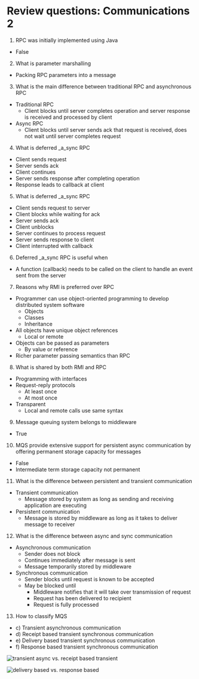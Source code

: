 # Review questions: Communications 2

1. RPC was initially implemented using Java
  - False
2. What is parameter marshalling
  - Packing RPC parameters into a message
3. What is the main difference between traditional RPC and asynchronous RPC
  - Traditional RPC
    - Client blocks until server completes operation and server response is received and processed by client
  - Async RPC
    - Client blocks until server sends ack that request is received, does not wait until server completes request
4. What is deferred _a_sync RPC
  - Client sends request
  - Server sends ack
  - Client continues
  - Server sends response after completing operation
  - Response leads to callback at client
5. What is deferred _a_sync RPC
  - Client sends request to server
  - Client blocks while waiting for ack
  - Server sends ack
  - Client unblocks
  - Server continues to process request
  - Server sends response to client
  - Client interrupted with callback
6. Deferred _a_sync RPC is useful when
  - A function (callback) needs to be called on the client to handle an event sent from the server
7. Reasons why RMI is preferred over RPC
  - Programmer can use object-oriented programming to develop distributed system software
    - Objects
    - Classes
    - Inheritance
  - All objects have unique object references
    - Local or remote
  - Objects can be passed as parameters
    - By value or reference
  - Richer parameter passing semantics than RPC
8. What is shared by both RMI and RPC
  - Programming with interfaces
  - Request-reply protocols
    - At least once
    - At most once
  - Transparent
    - Local and remote calls use same syntax
9. Message queuing system belongs to middleware
  - True
10. MQS provide extensive support for persistent async communication by offering permanent storage capacity for messages
  - False
  - Intermediate term storage capacity not permanent
11. What is the difference between persistent and transient communication
  - Transient communication
    - Message stored by system as long as sending and receiving application are executing
  - Persistent communication
    - Message is stored by middleware as long as it takes to deliver message to receiver
12. What is the difference between async and sync communication
  - Asynchronous communication
    - Sender does not block
    - Continues immediately after message is sent
    - Message temporarily stored by middleware
  - Synchronous communication
    - Sender blocks until request is known to be accepted
    - May be blocked until
      - Middleware notifies that it will take over transmission of request
      - Request has been delivered to recipient
      - Request is fully processed
13. How to classify MQS
  - c) Transient asynchronous communication
  - d) Receipt based transient synchronous communication
  - e) Delivery based transient synchronous communication
  - f) Response based transient synchronous communication

![transient async vs. receipt based transient](https://snag.gy/dVi0ZY.jpg)

![delivery based vs. response based](https://snag.gy/xXWvGg.jpg)
